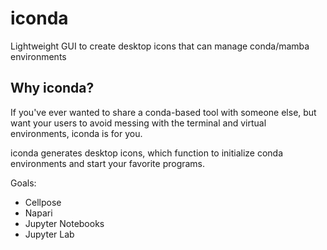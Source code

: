 # iconda
Lightweight GUI to create desktop icons that can manage conda/mamba environments

## Why iconda?
If you've ever wanted to share a conda-based tool with someone else, but want your users to avoid messing with the terminal and virtual environments, iconda is for you.

iconda generates desktop icons, which function to initialize conda environments and start your favorite programs.

Goals:
- Cellpose
- Napari
- Jupyter Notebooks 
- Jupyter Lab
